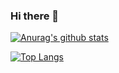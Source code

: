 ### Hi there 👋

<!--
**debugtheworldbot/debugtheworldbot** is a ✨ _special_ ✨ repository because its `README.md` (this file) appears on your GitHub profile.

Here are some ideas to get you started:

- 🔭 I’m currently working on ...
- 🌱 I’m currently learning ...
- 👯 I’m looking to collaborate on ...
- 🤔 I’m looking for help with ...
- 💬 Ask me about ...
- 📫 How to reach me: ...
- 😄 Pronouns: ...
- ⚡ Fun fact: ...
-->
[![Anurag's github stats](https://github-readme-stats.vercel.app/api?username=debugtheworldbot&show_icons=true&theme=vue
)](https://github.com/anuraghazra/github-readme-stats)

[![Top Langs](https://github-readme-stats.vercel.app/api/top-langs/?username=debugtheworldbot&layout=compact)](https://github.com/anuraghazra/github-readme-stats)

